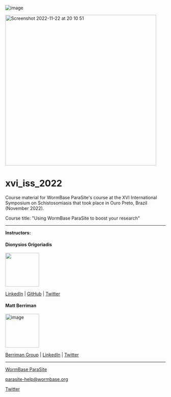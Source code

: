 ![image](https://user-images.githubusercontent.com/33452269/203411445-a00235f5-6e54-4136-8566-9466bb96b766.png)

<img width="474" alt="Screenshot 2022-11-22 at 20 10 51" src="https://user-images.githubusercontent.com/33452269/203411730-8c859153-e2b2-4bca-a8fe-13e65cceb903.png">

# xvi_iss_2022
Course material for WormBase ParaSite's course at the XVI International Symposium on Schistosomiasis that took place in Ouro Preto, Brazil (November 2022).

Course title:  "Using WormBase ParaSite to boost your research"

---

**Instructors:**

#### Dionysios Grigoriadis
<img src="https://user-images.githubusercontent.com/33452269/203410464-2e7ee497-f515-4ed9-b601-51fbe7b2f932.png"  width="106">

[LinkedIn](https://uk.linkedin.com/in/digrigor) | [GitHub](https://github.com/digrigor) | [Twitter](https://twitter.com/digrigor)

#### Matt Berriman
<img width="106" alt="image" src="https://github.com/WormBase/xvi_iss_2022/assets/33452269/c71596d5-afcc-4dbf-885d-aa634b565d44">

[Berriman Group](https://www.gla.ac.uk/research/az/wcip/research/researchleaders/berrimangroup/) | [LinkedIn](https://uk.linkedin.com/in/matthewberriman) | [Twitter](https://twitter.com/berriman_mb4)


---

[WormBase ParaSite](https://parasite.wormbase.org/index.html)

parasite-help@wormbase.org

[Twitter](https://twitter.com/WBParaSite?ref_src=twsrc%5Etfw%7Ctwcamp%5Eembeddedtimeline%7Ctwterm%5Escreen-name%3AWBParaSite%7Ctwcon%5Es1_c1)
